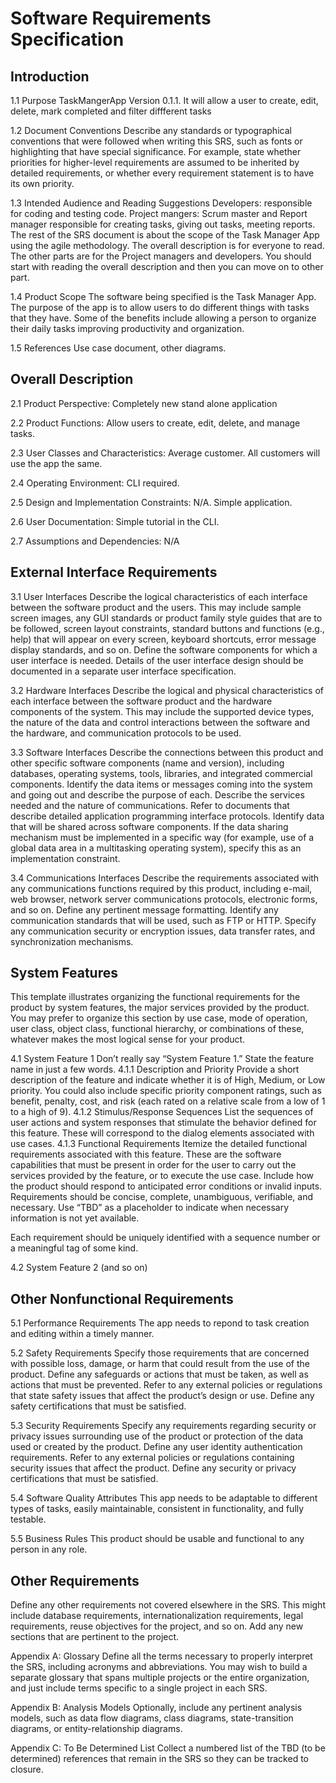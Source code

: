 # Software Requirements Specification
## Introduction
1.1 Purpose
TaskMangerApp Version 0.1.1. It will allow a user to create, edit, delete, mark completed and filter diffferent tasks


1.2 Document Conventions
Describe any standards or typographical conventions that were followed when writing this SRS, such as fonts or highlighting that have special significance. For example, state whether priorities for higher-level requirements are assumed to be inherited by detailed requirements, or whether every requirement statement is to have its own priority.

1.3 Intended Audience and Reading Suggestions
Developers: responsible for coding and testing code.
Project mangers: Scrum master and Report manager responsible for creating tasks, giving out tasks, meeting reports. 
The rest of the SRS document is about the scope of the Task Manager App using the agile methodology. The overall description is for everyone to read. The other parts are for the Project managers and developers. You should start with reading the overall description and then you can move on to other part.   


1.4 Product Scope
The software being specified is the Task Manager App. The purpose of the app is to allow users to do different things with tasks that they have. Some of the benefits include allowing a person to organize their daily tasks improving productivity and organization.  


1.5 References
Use case document, other diagrams.


## Overall Description
2.1 Product Perspective:
Completely new stand alone application

2.2 Product Functions:
Allow users to create, edit, delete, and manage tasks.

2.3 User Classes and Characteristics:
Average customer. All customers will use the app the same.

2.4 Operating Environment:
CLI required.

2.5 Design and Implementation Constraints:
N/A. Simple application.

2.6 User Documentation:
Simple tutorial in the CLI.

2.7 Assumptions and Dependencies:
N/A

## External Interface Requirements
3.1 User Interfaces
Describe the logical characteristics of each interface between the software product and the users. This may include sample screen images, any GUI standards or product family style guides that are to be followed, screen layout constraints, standard buttons and functions (e.g., help) that will appear on every screen, keyboard shortcuts, error message display standards, and so on. Define the software components for which a user interface is needed. Details of the user interface design should be documented in a separate user interface specification.

3.2 Hardware Interfaces
Describe the logical and physical characteristics of each interface between the software product and the hardware components of the system. This may include the supported device types, the nature of the data and control interactions between the software and the hardware, and communication protocols to be used.

3.3 Software Interfaces
Describe the connections between this product and other specific software components (name and version), including databases, operating systems, tools, libraries, and integrated commercial components. Identify the data items or messages coming into the system and going out and describe the purpose of each. Describe the services needed and the nature of communications. Refer to documents that describe detailed application programming interface protocols. Identify data that will be shared across software components. If the data sharing mechanism must be implemented in a specific way (for example, use of a global data area in a multitasking operating system), specify this as an implementation constraint.

3.4 Communications Interfaces
Describe the requirements associated with any communications functions required by this product, including e-mail, web browser, network server communications protocols, electronic forms, and so on. Define any pertinent message formatting. Identify any communication standards that will be used, such as FTP or HTTP. Specify any communication security or encryption issues, data transfer rates, and synchronization mechanisms.

## System Features
This template illustrates organizing the functional requirements for the product by system features, the major services provided by the product. You may prefer to organize this section by use case, mode of operation, user class, object class, functional hierarchy, or combinations of these, whatever makes the most logical sense for your product.

4.1 System Feature 1
Don’t really say “System Feature 1.” State the feature name in just a few words. 4.1.1 Description and Priority Provide a short description of the feature and indicate whether it is of High, Medium, or Low priority. You could also include specific priority component ratings, such as benefit, penalty, cost, and risk (each rated on a relative scale from a low of 1 to a high of 9). 4.1.2 Stimulus/Response Sequences List the sequences of user actions and system responses that stimulate the behavior defined for this feature. These will correspond to the dialog elements associated with use cases. 4.1.3 Functional Requirements Itemize the detailed functional requirements associated with this feature. These are the software capabilities that must be present in order for the user to carry out the services provided by the feature, or to execute the use case. Include how the product should respond to anticipated error conditions or invalid inputs. Requirements should be concise, complete, unambiguous, verifiable, and necessary. Use “TBD” as a placeholder to indicate when necessary information is not yet available.

Each requirement should be uniquely identified with a sequence number or a meaningful tag of some kind.

4.2 System Feature 2 (and so on)
## Other Nonfunctional Requirements
5.1 Performance Requirements
The app needs to repond to task creation and editing within a timely manner.

5.2 Safety Requirements
Specify those requirements that are concerned with possible loss, damage, or harm that could result from the use of the product. Define any safeguards or actions that must be taken, as well as actions that must be prevented. Refer to any external policies or regulations that state safety issues that affect the product’s design or use. Define any safety certifications that must be satisfied.

5.3 Security Requirements
Specify any requirements regarding security or privacy issues surrounding use of the product or protection of the data used or created by the product. Define any user identity authentication requirements. Refer to any external policies or regulations containing security issues that affect the product. Define any security or privacy certifications that must be satisfied.

5.4 Software Quality Attributes
This app needs to be adaptable to different types of tasks, easily maintainable, consistent in functionality, and fully testable.

5.5 Business Rules
This product should be usable and functional to any person in any role.

## Other Requirements
Define any other requirements not covered elsewhere in the SRS. This might include database requirements, internationalization requirements, legal requirements, reuse objectives for the project, and so on. Add any new sections that are pertinent to the project.

Appendix A: Glossary
Define all the terms necessary to properly interpret the SRS, including acronyms and abbreviations. You may wish to build a separate glossary that spans multiple projects or the entire organization, and just include terms specific to a single project in each SRS.

Appendix B: Analysis Models
Optionally, include any pertinent analysis models, such as data flow diagrams, class diagrams, state-transition diagrams, or entity-relationship diagrams.

Appendix C: To Be Determined List
Collect a numbered list of the TBD (to be determined) references that remain in the SRS so they can be tracked to closure.
